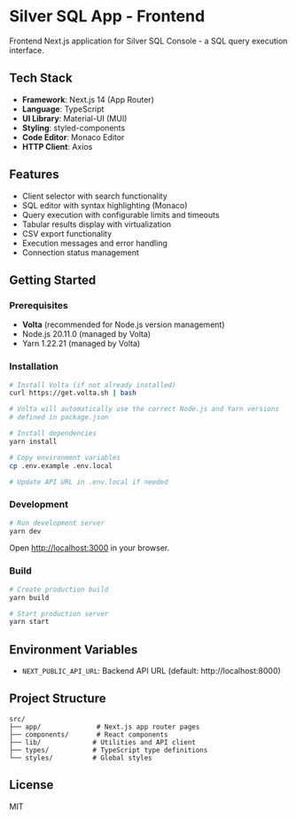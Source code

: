 # Silver SQL App - Frontend

Frontend Next.js application for Silver SQL Console - a SQL query execution interface.

## Tech Stack

- **Framework**: Next.js 14 (App Router)
- **Language**: TypeScript
- **UI Library**: Material-UI (MUI)
- **Styling**: styled-components
- **Code Editor**: Monaco Editor
- **HTTP Client**: Axios

## Features

- Client selector with search functionality
- SQL editor with syntax highlighting (Monaco)
- Query execution with configurable limits and timeouts
- Tabular results display with virtualization
- CSV export functionality
- Execution messages and error handling
- Connection status management

## Getting Started

### Prerequisites

- **Volta** (recommended for Node.js version management)
- Node.js 20.11.0 (managed by Volta)
- Yarn 1.22.21 (managed by Volta)

### Installation

```bash
# Install Volta (if not already installed)
curl https://get.volta.sh | bash

# Volta will automatically use the correct Node.js and Yarn versions
# defined in package.json

# Install dependencies
yarn install

# Copy environment variables
cp .env.example .env.local

# Update API URL in .env.local if needed
```

### Development

```bash
# Run development server
yarn dev
```

Open [http://localhost:3000](http://localhost:3000) in your browser.

### Build

```bash
# Create production build
yarn build

# Start production server
yarn start
```

## Environment Variables

- `NEXT_PUBLIC_API_URL`: Backend API URL (default: http://localhost:8000)

## Project Structure

```
src/
├── app/              # Next.js app router pages
├── components/       # React components
├── lib/             # Utilities and API client
├── types/           # TypeScript type definitions
└── styles/          # Global styles
```

## License

MIT

